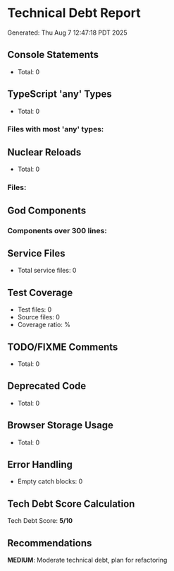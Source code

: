 # Technical Debt Report
Generated: Thu Aug  7 12:47:18 PDT 2025

## Console Statements
- Total: 0

## TypeScript 'any' Types
- Total: 0
### Files with most 'any' types:

## Nuclear Reloads
- Total: 0
### Files:

## God Components
### Components over 300 lines:

## Service Files
- Total service files:        0

## Test Coverage
- Test files:        0
- Source files: 0
- Coverage ratio: %

## TODO/FIXME Comments
- Total: 0

## Deprecated Code
- Total: 0

## Browser Storage Usage
- Total: 0

## Error Handling
- Empty catch blocks:        0

## Tech Debt Score Calculation

Tech Debt Score: **5/10**

## Recommendations
**MEDIUM**: Moderate technical debt, plan for refactoring
